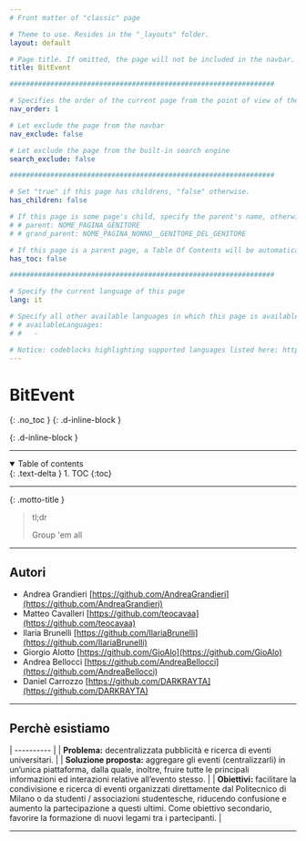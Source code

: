 ```yaml
---
# Front matter of "classic" page

# Theme to use. Resides in the "_layouts" folder.
layout: default

# Page title. If omitted, the page will not be included in the navbar.
title: BitEvent

#################################################################

# Specifies the order of the current page from the point of view of the navbar. Can have repetition in the numbers, for parent-child hierarchies.
nav_order: 1

# Let exclude the page from the navbar
nav_exclude: false

# Let exclude the page from the built-in search engine
search_exclude: false

#################################################################

# Set "true" if this page has childrens, "false" otherwise.
has_children: false

# If this page is some page's child, specify the parent's name, otherwise comment out the option. If this page is some page's grandchild, specify grandparent's name, otherwise comment out the option.
# # parent: NOME_PAGINA_GENITORE
# # grand_parent: NOME_PAGINA_NONNO__GENITORE_DEL_GENITORE

# If this page is a parent page, a Table Of Contents will be automatically generated containing all related child pages. Use the option below to disable this functionality. Should always be set to "false".
has_toc: false

#################################################################

# Specify the current language of this page
lang: it

# Specify all other available languages in which this page is available. If there's no other language in addition to "lang", comment out this option.
# # availableLanguages:
# #   - 

# Notice: codeblocks highlighting supported languages listed here: https://www.fabriziomusacchio.com/blog/2021-08-11-Syntax_Highlighting_in_Jekyll/
---
```


# BitEvent
{: .no_toc }
{: .d-inline-block }

<div id="grn-deploy-webstatic-label-1"></div>
{: .d-inline-block }

<script type="module">
  selfsustainable_fill_labels_state("grn-deploy-webstatic-label-1");
</script>

<div id="fondamentihci-label-1"></div>

<script type="module">
  selfsustainable_fill_labels_state("fondamentihci-label-1");
</script>

---

<!-- Table of contents -->
<details open markdown="block">
  <summary>
    Table of contents
  </summary>
  {: .text-delta }
1. TOC
{:toc}
</details>

---

{: .motto-title }
> <p class="blockquote-title-fixer-purple">tl;dr</p>
>
> Group 'em all

---

## Autori

- Andrea Grandieri [https://github.com/AndreaGrandieri](https://github.com/AndreaGrandieri)
- Matteo Cavalleri [https://github.com/teocavaa](https://github.com/teocavaa)
- Ilaria Brunelli [https://github.com/IlariaBrunelli](https://github.com/IlariaBrunelli)
- Giorgio Alotto [https://github.com/GioAlo](https://github.com/GioAlo)
- Andrea Bellocci [https://github.com/AndreaBellocci](https://github.com/AndreaBellocci)
- Daniel Carrozzo [https://github.com/DARKRAYTA](https://github.com/DARKRAYTA)

---

## Perchè esistiamo

| ---------- |
| __Problema:__ decentralizzata pubblicità e ricerca di eventi universitari. |
| __Soluzione proposta:__ aggregare gli eventi (centralizzarli) in un’unica piattaforma, dalla quale, inoltre, fruire tutte le principali informazioni ed interazioni relative all’evento stesso.  |
| __Obiettivi:__ facilitare la condivisione e ricerca di eventi organizzati direttamente dal Politecnico di Milano o da studenti / associazioni studentesche, riducendo confusione e aumento la partecipazione a questi ultimi. Come obiettivo secondario, favorire la formazione di nuovi legami tra i partecipanti.    |

---
